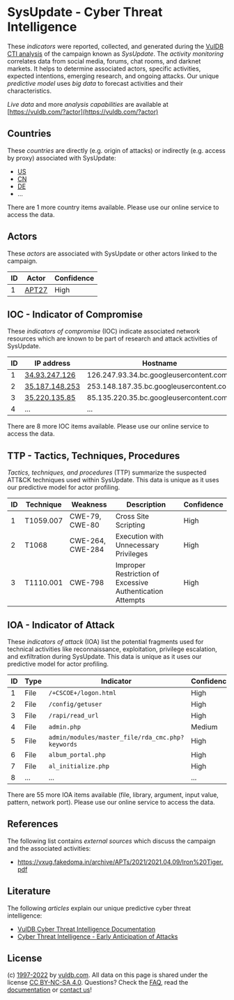 # SysUpdate - Cyber Threat Intelligence

These _indicators_ were reported, collected, and generated during the [VulDB CTI analysis](https://vuldb.com/?kb.cti) of the campaign known as _SysUpdate_. The _activity monitoring_ correlates data from social media, forums, chat rooms, and darknet markets. It helps to determine associated actors, specific activities, expected intentions, emerging research, and ongoing attacks. Our unique _predictive model_ uses _big data_ to forecast activities and their characteristics.

_Live data_ and more _analysis capabilities_ are available at [https://vuldb.com/?actor](https://vuldb.com/?actor)

## Countries

These _countries_ are directly (e.g. origin of attacks) or indirectly (e.g. access by proxy) associated with SysUpdate:

* [US](https://vuldb.com/?country.us)
* [CN](https://vuldb.com/?country.cn)
* [DE](https://vuldb.com/?country.de)
* ...

There are 1 more country items available. Please use our online service to access the data.

## Actors

These _actors_ are associated with SysUpdate or other actors linked to the campaign.

ID | Actor | Confidence
-- | ----- | ----------
1 | [APT27](https://vuldb.com/?actor.apt27) | High

## IOC - Indicator of Compromise

These _indicators of compromise_ (IOC) indicate associated network resources which are known to be part of research and attack activities of SysUpdate.

ID | IP address | Hostname | Actor | Confidence
-- | ---------- | -------- | ----- | ----------
1 | [34.93.247.126](https://vuldb.com/?ip.34.93.247.126) | 126.247.93.34.bc.googleusercontent.com | [APT27](https://vuldb.com/?actor.apt27) | Medium
2 | [35.187.148.253](https://vuldb.com/?ip.35.187.148.253) | 253.148.187.35.bc.googleusercontent.com | [APT27](https://vuldb.com/?actor.apt27) | Medium
3 | [35.220.135.85](https://vuldb.com/?ip.35.220.135.85) | 85.135.220.35.bc.googleusercontent.com | [APT27](https://vuldb.com/?actor.apt27) | Medium
4 | ... | ... | ... | ...

There are 8 more IOC items available. Please use our online service to access the data.

## TTP - Tactics, Techniques, Procedures

_Tactics, techniques, and procedures_ (TTP) summarize the suspected ATT&CK techniques used within SysUpdate. This data is unique as it uses our predictive model for actor profiling.

ID | Technique | Weakness | Description | Confidence
-- | --------- | -------- | ----------- | ----------
1 | T1059.007 | CWE-79, CWE-80 | Cross Site Scripting | High
2 | T1068 | CWE-264, CWE-284 | Execution with Unnecessary Privileges | High
3 | T1110.001 | CWE-798 | Improper Restriction of Excessive Authentication Attempts | High

## IOA - Indicator of Attack

These _indicators of attack_ (IOA) list the potential fragments used for technical activities like reconnaissance, exploitation, privilege escalation, and exfiltration during SysUpdate. This data is unique as it uses our predictive model for actor profiling.

ID | Type | Indicator | Confidence
-- | ---- | --------- | ----------
1 | File | `/+CSCOE+/logon.html` | High
2 | File | `/config/getuser` | High
3 | File | `/rapi/read_url` | High
4 | File | `admin.php` | Medium
5 | File | `admin/modules/master_file/rda_cmc.php?keywords` | High
6 | File | `album_portal.php` | High
7 | File | `al_initialize.php` | High
8 | ... | ... | ...

There are 55 more IOA items available (file, library, argument, input value, pattern, network port). Please use our online service to access the data.

## References

The following list contains _external sources_ which discuss the campaign and the associated activities:

* https://vxug.fakedoma.in/archive/APTs/2021/2021.04.09/Iron%20Tiger.pdf

## Literature

The following _articles_ explain our unique predictive cyber threat intelligence:

* [VulDB Cyber Threat Intelligence Documentation](https://vuldb.com/?kb.cti)
* [Cyber Threat Intelligence - Early Anticipation of Attacks](https://www.scip.ch/en/?labs.20201022)

## License

(c) [1997-2022](https://vuldb.com/?kb.changelog) by [vuldb.com](https://vuldb.com/?kb.about). All data on this page is shared under the license [CC BY-NC-SA 4.0](https://creativecommons.org/licenses/by-nc-sa/4.0/). Questions? Check the [FAQ](https://vuldb.com/?kb.faq), read the [documentation](https://vuldb.com/?kb) or [contact us](https://vuldb.com/?contact)!
